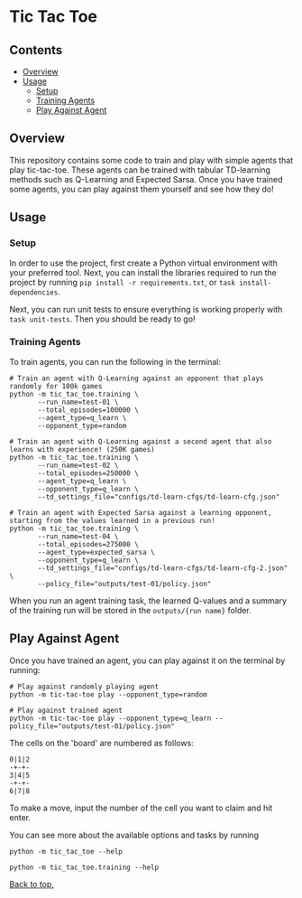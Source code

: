# Tic Tac Toe

## Contents

- [Overview](#overview)
- [Usage](#usage)
  - [Setup](#setup)
  - [Training Agents](#training-agents)
  - [Play Against Agent](#play-against-agent)

## Overview
This repository contains some code to train and play with simple agents that play tic-tac-toe.
These agents can be trained with tabular TD-learning methods such as Q-Learning and Expected Sarsa.
Once you have trained some agents, you can play against them yourself and see how they do!

## Usage

### Setup
In order to use the project, first create a Python virtual environment with your preferred tool. Next,
you can install the libraries required to run the project by running `pip install -r requirements.txt`, or
`task install-dependencies`.

Next, you can run unit tests to ensure everything is working properly with `task unit-tests`. Then you should
be ready to go!

### Training Agents
To train agents, you can run the following in the terminal:
```shell
# Train an agent with Q-Learning against an opponent that plays randomly for 100k games
python -m tic_tac_toe.training \
       --run_name=test-01 \
       --total_episodes=100000 \
       --agent_type=q_learn \
       --opponent_type=random

# Train an agent with Q-Learning against a second agent that also learns with experience! (250K games)
python -m tic_tac_toe.training \
       --run_name=test-02 \
       --total_episodes=250000 \
       --agent_type=q_learn \
       --opponent_type=q_learn \
       --td_settings_file="configs/td-learn-cfgs/td-learn-cfg.json"
       
# Train an agent with Expected Sarsa against a learning opponent, starting from the values learned in a previous run!
python -m tic_tac_toe.training \
       --run_name=test-04 \
       --total_episodes=275000 \
       --agent_type=expected_sarsa \
       --opponent_type=q_learn \
       --td_settings_file="configs/td-learn-cfgs/td-learn-cfg-2.json" \
       --policy_file="outputs/test-01/policy.json"
```
When you run an agent training task, the learned Q-values and a summary of the training run will be stored
in the `outputs/{run name}` folder.

## Play Against Agent
Once you have trained an agent, you can play against it on the terminal by running:
```shell
# Play against randomly playing agent
python -m tic-tac-toe play --opponent_type=random

# Play against trained agent
python -m tic-tac-toe play --opponent_type=q_learn --policy_file="outputs/test-01/policy.json"
```
The cells on the 'board' are numbered as follows:
```
0|1|2
-+-+-
3|4|5
-+-+-
6|7|8
```
To make a move, input the number of the cell you want to claim and hit enter.

You can see more about the available options and tasks by running
```shell
python -m tic_tac_toe --help

python -m tic_tac_toe.training --help
```

[Back to top.](#tic-tac-toe)
